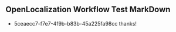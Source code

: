 ## OpenLocalization Workflow Test MarkDown
* 5ceaecc7-f7e7-4f9b-b83b-45a225fa98cc thanks!

<!--HONumber=Jul16_HO4-->


